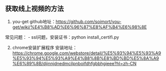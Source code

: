 ## 获取线上视频的方法

1. you-get
  github地址：https://github.com/soimort/you-get/wiki/%E4%B8%AD%E6%96%87%E8%AF%B4%E6%98%8E

  常见问题：
    - ssl问题，安装证书：python install_certifi.py

2. chrome安装扩展程序
  安装地址：https://chrome.google.com/webstore/detail/%E5%93%94%E5%93%A9%E5%93%94%E5%93%A9%E4%B8%8B%E8%BD%BD%E5%8A%A9%E6%89%8B/djinnjdnedmcilpnboifdhfgbbhgieee?hl=zh-CN